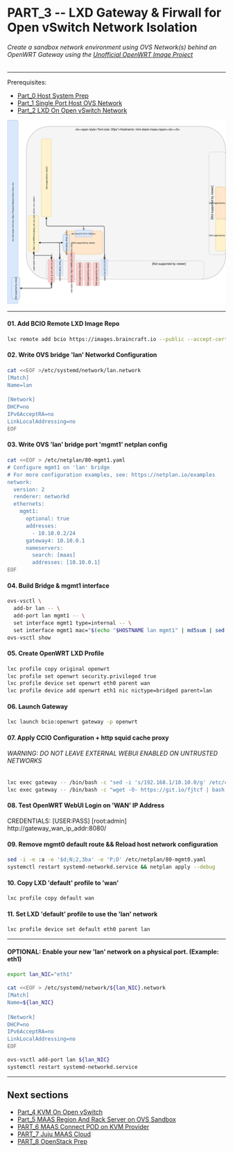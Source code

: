 # PART_3 -- LXD Gateway & Firwall for Open vSwitch Network Isolation
###### Create a sandbox network environment using OVS Network(s) behind an OpenWRT Gateway using the [Unofficial OpenWRT Image Project](https://github.com/containercraft/openwrt-lxd)

-------
Prerequisites:
- [Part_0 Host System Prep]
- [Part_1 Single Port Host OVS Network]
- [Part_2 LXD On Open vSwitch Network]

![CCIO_Hypervisor - LXD On OpenvSwitch](https://github.com/KathrynMorgan/mini-stack/blob/master/3_LXD_Network_Gateway/web/drawio/lxd-gateway.svg)

-------
#### 01. Add BCIO Remote LXD Image Repo
````sh
lxc remote add bcio https://images.braincraft.io --public --accept-certificate
````
#### 02. Write OVS bridge 'lan' Networkd Configuration
````sh
cat <<EOF >/etc/systemd/network/lan.network                                                    
[Match]
Name=lan

[Network]
DHCP=no
IPv6AcceptRA=no
LinkLocalAddressing=no
EOF
````
#### 03. Write OVS 'lan' bridge port 'mgmt1' netplan config
````sh
cat <<EOF > /etc/netplan/80-mgmt1.yaml
# Configure mgmt1 on 'lan' bridge
# For more configuration examples, see: https://netplan.io/examples
network:
  version: 2
  renderer: networkd
  ethernets:
    mgmt1:
      optional: true
      addresses:
        - 10.10.0.2/24
      gateway4: 10.10.0.1
      nameservers:
        search: [maas]
        addresses: [10.10.0.1]
EOF
````
#### 04. Build Bridge & mgmt1 interface
````sh
ovs-vsctl \
  add-br lan -- \
  add-port lan mgmt1 -- \
  set interface mgmt1 type=internal -- \
  set interface mgmt1 mac="$(echo "$HOSTNAME lan mgmt1" | md5sum | sed 's/^\(..\)\(..\)\(..\)\(..\)\(..\).*$/02\\:\1\\:\2\\:\3\\:\4\\:\5/')"
ovs-vsctl show
````
#### 05. Create OpenWRT LXD Profile
````sh
lxc profile copy original openwrt
lxc profile set openwrt security.privileged true
lxc profile device set openwrt eth0 parent wan
lxc profile device add openwrt eth1 nic nictype=bridged parent=lan
````
#### 06. Launch Gateway
````sh
lxc launch bcio:openwrt gateway -p openwrt
````
#### 07. Apply CCIO Configuration + http squid cache proxy
###### WARNING: DO NOT LEAVE EXTERNAL WEBUI ENABLED ON UNTRUSTED NETWORKS
````sh
lxc exec gateway -- /bin/bash -c "sed -i 's/192.168.1/10.10.0/g' /etc/config/network" && lxc stop gateway && sleep 2 && lxc start gateway
lxc exec gateway -- /bin/bash -c "wget -O- https://git.io/fjtcf | bash -x" && sleep 2 && lxc start gateway
````
#### 08. Test OpenWRT WebUI Login on 'WAN' IP Address    
CREDENTIALS: [USER:PASS] [root:admin]     
http://gateway_wan_ip_addr:8080/

#### 09. Remove mgmt0 default route && Reload host network configuration
````sh
sed -i -e :a -e '$d;N;2,3ba' -e 'P;D' /etc/netplan/80-mgmt0.yaml
systemctl restart systemd-networkd.service && netplan apply --debug
````
#### 10. Copy LXD 'default' profile to 'wan'
````sh
lxc profile copy default wan
````
#### 11. Set LXD 'default' profile to use the 'lan' network
````sh
lxc profile device set default eth0 parent lan
````

-------
#### OPTIONAL: Enable your new 'lan' network on a physical port. (Example: eth1)
````sh
export lan_NIC="eth1"
````
````sh
cat <<EOF > /etc/systemd/network/${lan_NIC}.network                                                    
[Match]
Name=${lan_NIC}

[Network]
DHCP=no
IPv6AcceptRA=no
LinkLocalAddressing=no
EOF
````
````sh
ovs-vsctl add-port lan ${lan_NIC}
systemctl restart systemd-networkd.service
````

-------
## Next sections
- [Part_4 KVM On Open vSwitch]
- [Part_5 MAAS Region And Rack Server on OVS Sandbox]
- [PART_6 MAAS Connect POD on KVM Provider]
- [PART_7 Juju MAAS Cloud]
- [PART_8 OpenStack Prep]

<!-- Markdown link & img dfn's -->
[Part_0 Host System Prep]: https://github.com/KathrynMorgan/mini-stack/tree/master/0_Host_System_Prep
[Part_1 Single Port Host OVS Network]: https://github.com/KathrynMorgan/mini-stack/tree/master/1_Single_Port_Host-Open_vSwitch_Network_Configuration
[Part_2 LXD On Open vSwitch Network]: https://github.com/KathrynMorgan/mini-stack/tree/master/2_LXD-On-OVS
[PART_3 LXD Gateway & Firwall for Open vSwitch Network Isolation]: https://github.com/KathrynMorgan/mini-stack/tree/master/3_LXD_Network_Gateway
[Part_4 KVM On Open vSwitch]: https://github.com/KathrynMorgan/mini-stack/tree/master/4_KVM_On_Open_vSwitch
[Part_5 MAAS Region And Rack Server on OVS Sandbox]: https://github.com/KathrynMorgan/mini-stack/tree/master/5_MAAS-Rack_And_Region_Ctl-On-Open_vSwitch
[PART_6 MAAS Connect POD on KVM Provider]: https://github.com/KathrynMorgan/mini-stack/tree/master/6_MAAS-Connect_POD_KVM-Provider
[PART_7 Juju MAAS Cloud]: https://github.com/KathrynMorgan/mini-stack/tree/master/7_Juju_MAAS_Cloud
[PART_8 OpenStack Prep]: https://github.com/KathrynMorgan/mini-stack/tree/master/8_OpenStack_Prep

